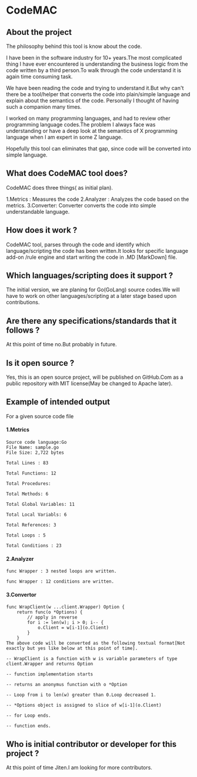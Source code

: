 # CodeMAC

## About the project

The philosophy behind this tool is know about the code.

I have been in the software industry for 10+ years.The most complicated thing I have ever encountered is understanding the business logic from the code written by a third person.To walk through the code understand it is again time consuming task.

We have been reading the code and trying to understand it.But why can't there be a tool/helper that converts the code into plain/simple language and explain about the semantics of the code. Personally I thought of having such a companion many times.

I worked on many programming languages, and had to review other programming language codes.The problem I always face was understanding or have a deep look at the semantics of X programming language when I am expert in some Z language. 

Hopefully this tool can eliminates that gap, since code will be converted into simple language.

## What does CodeMAC tool does?

CodeMAC does three things( as initial plan).

1.Metrics  : Measures the code
2.Analyzer : Analyzes the code based on the metrics.
3.Converter: Converter converts the code into simple understandable language.

## How does it work ?

CodeMAC tool, parses through the code and identify which language/scripting the code has been written.It looks for specific language add-on /rule engine and start writing the code in .MD [MarkDown] file.

## Which languages/scripting does it support ?

The initial version, we are planing for Go(GoLang) source codes.We will have to work on other languages/scripting at a later stage based upon contributions.

## Are there any specifications/standards that it follows ?

At this point of time no.But probably in future.

## Is it open source ?

Yes, this is an open source project, will be published on GitHub.Com as a public repository with MIT license(May be changed to Apache later).

## Example of intended output

For a given source code file

#### 1.Metrics

```
Source code language:Go
File Name: sample.go
File Size: 2,722 bytes

Total Lines : 83

Total Functions: 12

Total Procedures: 

Total Methods: 6

Total Global Variables: 11

Total Local Variabls: 6

Total References: 3

Total Loops : 5

Total Conditions : 23
```
#### 2.Analyzer

```
func Wrapper : 3 nested loops are written.

func Wrapper : 12 conditions are written.
```
#### 3.Convertor

```
func WrapClient(w ...client.Wrapper) Option {
    return func(o *Options) {
        // apply in reverse
        for i := len(w); i > 0; i-- {
            o.Client = w[i-1](o.Client)
        }
    }
The above code will be converted as the following textual format[Not exactly but yes like below at this point of time].

-- WrapClient is a function with w is variable parameters of type client.Wrapper and returns Option

-- function implementation starts

-- returns an anonymus function with o *Option

-- Loop from i to len(w) greater than 0.Loop decreased 1.

-- *Options object is assigned to slice of w[i-1](o.Client)

-- for Loop ends.

-- function ends.

```

## Who is initial contributor or developer for this project ?

At this point of time Jiten.I am looking for more contributors.

